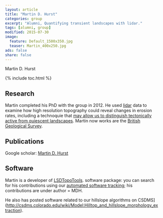 ```yaml
---
layout: article
title: "Martin D. Hurst"
categories: group
excerpt: "Alumni, Quantifying transient landscapes with lidar."
tags: [alumni, group]
modified: 2015-07-30
image:
  feature: Default_1500x350.jpg
  teaser: Martin_400x250.jpg
ads: false
share: false
---
```


Martin D. Hurst

{% include toc.html %}

## Research

  Martin completed his PhD with the group in 2012. He used [lidar](https://en.wikipedia.org/wiki/Lidar) data to examine how high resolution topography could reveal changes in erosion rates, including a technoquie that [may allow us to distinguish tectonically active from quiescent landscapes](http://www.sciencemag.org/content/341/6148/868.short). 
  Martin now works are the [British Geological Survey](http://www.bgs.ac.uk/staff/profiles/41289.html).
  
## Publications

  Google scholar: [Martin D. Hurst](https://scholar.google.co.uk/citations?user=9--6x5sAAAAJ&hl=en)

## Software

  Martin is a developer of [LSDTopoTools](http://lsdtopotools.github.io/). software package: you can search for his contributions using our [automated software tracking](http://www.geos.ed.ac.uk/~s0675405/LSD_Docs/index.html); his contributions are under author = MDH.
  
  He also has posted software related to our hillslope algorithms on CSDMS](http://csdms.colorado.edu/wiki/Model:Hilltop_and_hillslope_morphology_extraction).

